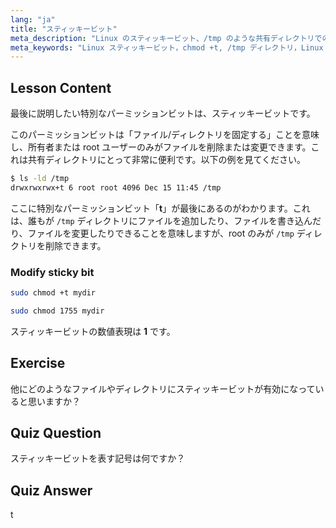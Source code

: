 ```yaml
---
lang: "ja"
title: "スティッキービット"
meta_description: "Linux のスティッキービット、/tmp のような共有ディレクトリでのその目的、および chmod を使用して設定する方法について学びます。この重要なファイルパーミッションを理解しましょう！"
meta_keywords: "Linux スティッキービット，chmod +t, /tmp ディレクトリ，Linux パーミッション，ファイルセキュリティ，Linux チュートリアル，初心者 Linux"
---
```


## Lesson Content

最後に説明したい特別なパーミッションビットは、スティッキービットです。

このパーミッションビットは「ファイル/ディレクトリを固定する」ことを意味し、所有者または root ユーザーのみがファイルを削除または変更できます。これは共有ディレクトリにとって非常に便利です。以下の例を見てください。

```bash
$ ls -ld /tmp
drwxrwxrwx+t 6 root root 4096 Dec 15 11:45 /tmp
```

ここに特別なパーミッションビット「**t**」が最後にあるのがわかります。これは、誰もが `/tmp` ディレクトリにファイルを追加したり、ファイルを書き込んだり、ファイルを変更したりできることを意味しますが、root のみが `/tmp` ディレクトリを削除できます。

### Modify sticky bit

```bash
sudo chmod +t mydir

sudo chmod 1755 mydir
```

スティッキービットの数値表現は **1** です。

## Exercise

他にどのようなファイルやディレクトリにスティッキービットが有効になっていると思いますか？

## Quiz Question

スティッキービットを表す記号は何ですか？

## Quiz Answer

t
